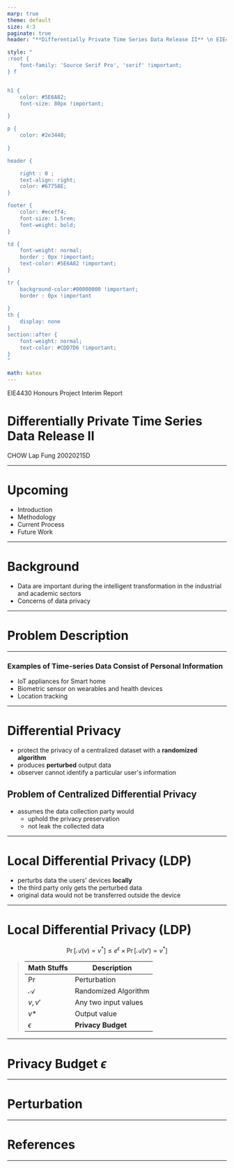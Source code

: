 ```yaml
---
marp: true
theme: default
size: 4:3
paginate: true
header: "**Differentially Private Time Series Data Release II** \n EIE4430 Honours Project &emsp; _Interim Presentation_"

style: "
:root {
    font-family: 'Source Serif Pro', 'serif' !important;
} f


h1 {
    color: #5E6A82;
    font-size: 80px !important;

}

p {
    color: #2e3440;
    
}

header {

    right : 0 ;
    text-align: right;
    color: #67758E;
}

footer {
    color: #eceff4;
    font-size: 1.5rem;
    font-weight: bold;
}

td {
    font-weight: normal;
    border : 0px !important;
    text-color: #5E6A82 !important;
}

tr {
    background-color:#00000000 !important;
    border : 0px !important
  
}
th {
    display: none
}
section::after {
    font-weight: normal;
    text-color: #CDD7D6 !important;
}
"

math: katex
---
```


<!-- _paginate: false -->
<!-- _header: "" -->
<!-- _backgroundColor: "#eceff4"-->

EIE4430 Honours Project
Interim Report

# Differentially Private Time Series Data Release II

CHOW Lap Fung
20020215D

---

<!-- _footer: "Presentation Overview" -->

# Upcoming

-   Introduction
-   Methodology
-   Current Process
-   Future Work

---

<!-- footer: "Introduction" -->

# Background

-   Data are important during the intelligent transformation in the industrial and academic sectors
-   Concerns of data privacy

---

# Problem Description

---
### Examples of Time-series Data Consist of Personal Information 
-	IoT appliances for Smart home
-	Biometric sensor on wearables and health devices 
-	Location tracking



---
<!-- footer: "Background Knowledge" -->
# Differential Privacy
- protect the privacy of a centralized dataset with a **randomized algorithm**
- produces **perturbed** output data
- observer cannot identify a particular user's information
## Problem of Centralized Differential Privacy
- assumes the data collection party would
  - uphold the privacy preservation
  - not leak the collected data
---

# Local Differential Privacy (LDP)
- perturbs data the users' devices **locally**
- the third party only gets the perturbed data
- original data would not be transferred outside the device


---

# Local Differential Privacy (LDP)


$$
\operatorname{Pr}[\mathcal{A}(v)=v^*] \le e^\epsilon \times \operatorname{Pr}[\mathcal{A}(v')=v^*]
$$



>  Math Stuffs | Description  
> --- | ---
> $\Pr$ | Perturbation
> $\mathcal{A}$ | Randomized Algorithm
> $v, v'$ | Any two input values
> $v*$ | Output value     
> $\epsilon$ | **Privacy Budget**
---

# Privacy Budget $\epsilon$

---

# Perturbation

---

# References

---
